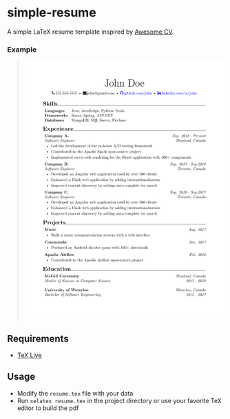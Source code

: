 # simple-resume
A simple LaTeX resume template inspired by [Awesome CV](https://github.com/posquit0/Awesome-CV).

### Example
> ![Example](resume.png)

## Requirements
- [TeX Live](https://www.tug.org/texlive/)

## Usage
- Modify the `resume.tex` file with your data
- Run `xelatex resume.tex` in the project directory or use your favorite TeX editor to build the pdf
